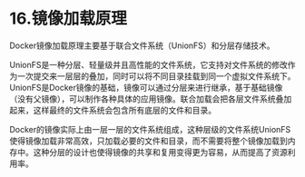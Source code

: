 # 16.镜像加载原理

Docker镜像加载原理主要基于联合文件系统（UnionFS）和分层存储技术。

UnionFS是一种分层、轻量级并且高性能的文件系统，它支持对文件系统的修改作为一次提交来一层层的叠加，同时可以将不同目录挂载到同一个虚拟文件系统下。UnionFS是Docker镜像的基础，镜像可以通过分层来进行继承，基于基础镜像（没有父镜像），可以制作各种具体的应用镜像。联合加载会把各层文件系统叠加起来，这样最终的文件系统会包含所有底层的文件和目录。

Docker的镜像实际上由一层一层的文件系统组成，这种层级的文件系统UnionFS使得镜像加载非常高效，只加载必要的文件和目录，而不需要将整个镜像加载到内存中。这种分层的设计也使得镜像的共享和复用变得更为容易，从而提高了资源利用率。